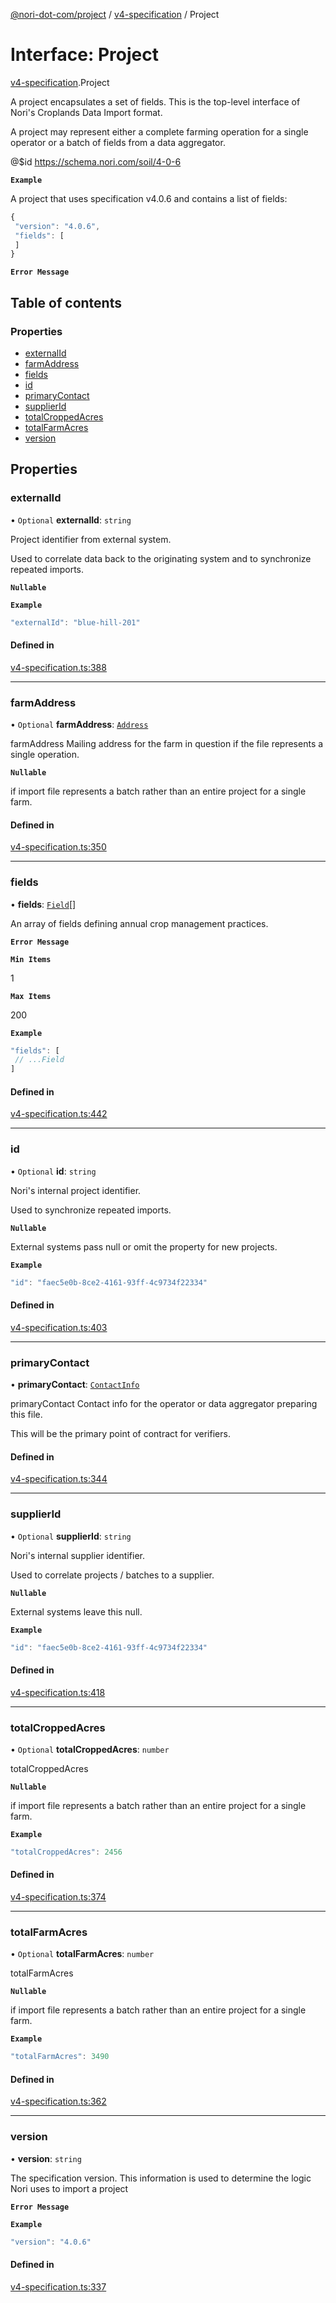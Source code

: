 [@nori-dot-com/project](../README.md) / [v4-specification](../modules/v4_specification.md) / Project

# Interface: Project

[v4-specification](../modules/v4_specification.md).Project

A project encapsulates a set of fields. This is the top-level interface of Nori's Croplands Data Import format.

A project may represent either a complete farming operation for a single operator or a batch
of fields from a data aggregator.

@$id https://schema.nori.com/soil/4-0-6

**`Example`**

<caption>A project that uses specification v4.0.6 and contains a list of fields:</caption>

```js
{
 "version": "4.0.6",
 "fields": [
 ]
}
```

**`Error Message`**

## Table of contents

### Properties

- [externalId](v4_specification.Project.md#externalid)
- [farmAddress](v4_specification.Project.md#farmaddress)
- [fields](v4_specification.Project.md#fields)
- [id](v4_specification.Project.md#id)
- [primaryContact](v4_specification.Project.md#primarycontact)
- [supplierId](v4_specification.Project.md#supplierid)
- [totalCroppedAcres](v4_specification.Project.md#totalcroppedacres)
- [totalFarmAcres](v4_specification.Project.md#totalfarmacres)
- [version](v4_specification.Project.md#version)

## Properties

### externalId

• `Optional` **externalId**: `string`

Project identifier from external system.

Used to correlate data back to the originating system and to synchronize repeated imports.

**`Nullable`**

**`Example`**

```js
"externalId": "blue-hill-201"
```

#### Defined in

[v4-specification.ts:388](https://github.com/nori-dot-eco/nori-dot-com/blob/4a106bf/packages/project/src/v4-specification.ts#L388)

___

### farmAddress

• `Optional` **farmAddress**: [`Address`](v4_specification.Address.md)

farmAddress Mailing address for the farm in question if the file represents a single operation.

**`Nullable`**

if import file represents a batch rather than an entire project for a single farm.

#### Defined in

[v4-specification.ts:350](https://github.com/nori-dot-eco/nori-dot-com/blob/4a106bf/packages/project/src/v4-specification.ts#L350)

___

### fields

• **fields**: [`Field`](v4_specification.Field.md)[]

An array of fields defining annual crop management practices.

**`Error Message`**

**`Min Items`**

1

**`Max Items`**

200

**`Example`**

```js
"fields": [
 // ...Field
]
```

#### Defined in

[v4-specification.ts:442](https://github.com/nori-dot-eco/nori-dot-com/blob/4a106bf/packages/project/src/v4-specification.ts#L442)

___

### id

• `Optional` **id**: `string`

Nori's internal project identifier.

Used to synchronize repeated imports.

**`Nullable`**

External systems pass null or omit the property for new projects.

**`Example`**

```js
"id": "faec5e0b-8ce2-4161-93ff-4c9734f22334"
```

#### Defined in

[v4-specification.ts:403](https://github.com/nori-dot-eco/nori-dot-com/blob/4a106bf/packages/project/src/v4-specification.ts#L403)

___

### primaryContact

• **primaryContact**: [`ContactInfo`](v4_specification.ContactInfo.md)

primaryContact Contact info for the operator or data aggregator preparing this file.

This will be the primary point of contract for verifiers.

#### Defined in

[v4-specification.ts:344](https://github.com/nori-dot-eco/nori-dot-com/blob/4a106bf/packages/project/src/v4-specification.ts#L344)

___

### supplierId

• `Optional` **supplierId**: `string`

Nori's internal supplier identifier.

Used to correlate projects / batches to a supplier.

**`Nullable`**

External systems leave this null.

**`Example`**

```js
"id": "faec5e0b-8ce2-4161-93ff-4c9734f22334"
```

#### Defined in

[v4-specification.ts:418](https://github.com/nori-dot-eco/nori-dot-com/blob/4a106bf/packages/project/src/v4-specification.ts#L418)

___

### totalCroppedAcres

• `Optional` **totalCroppedAcres**: `number`

totalCroppedAcres

**`Nullable`**

if import file represents a batch rather than an entire project for a single farm.

**`Example`**

```js
"totalCroppedAcres": 2456
```

#### Defined in

[v4-specification.ts:374](https://github.com/nori-dot-eco/nori-dot-com/blob/4a106bf/packages/project/src/v4-specification.ts#L374)

___

### totalFarmAcres

• `Optional` **totalFarmAcres**: `number`

totalFarmAcres

**`Nullable`**

if import file represents a batch rather than an entire project for a single farm.

**`Example`**

```js
"totalFarmAcres": 3490
```

#### Defined in

[v4-specification.ts:362](https://github.com/nori-dot-eco/nori-dot-com/blob/4a106bf/packages/project/src/v4-specification.ts#L362)

___

### version

• **version**: `string`

The specification version. This information is used to determine the logic Nori uses to import a project

**`Error Message`**

**`Example`**

```js
"version": "4.0.6"
```

#### Defined in

[v4-specification.ts:337](https://github.com/nori-dot-eco/nori-dot-com/blob/4a106bf/packages/project/src/v4-specification.ts#L337)
